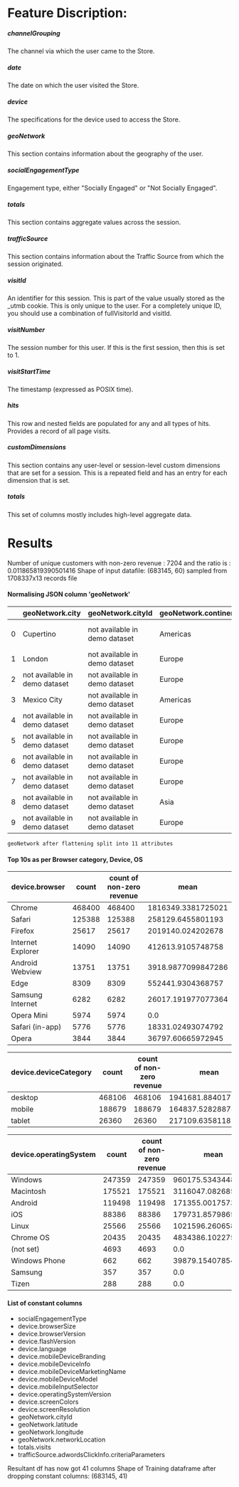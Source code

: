 # Feature Discription:

##### channelGrouping
The channel via which the user came to the Store.
##### date
The date on which the user visited the Store.
##### device 
The specifications for the device used to access the Store.
##### geoNetwork 
This section contains information about the geography of the user.
##### socialEngagementType 
Engagement type, either "Socially Engaged" or "Not Socially Engaged".
##### totals 
This section contains aggregate values across the session.
##### trafficSource 
This section contains information about the Traffic Source from which the session originated.
##### visitId 
An identifier for this session. This is part of the value usually stored as the _utmb cookie. This is only unique to the user. For a completely unique ID, you should use a combination of fullVisitorId and visitId.
##### visitNumber 
The session number for this user. If this is the first session, then this is set to 1.
##### visitStartTime 
The timestamp (expressed as POSIX time).
##### hits 
This row and nested fields are populated for any and all types of hits. Provides a record of all page visits.
##### customDimensions 
This section contains any user-level or session-level custom dimensions that are set for a session. This is a repeated field and has an entry for each dimension that is set.
##### totals 
This set of columns mostly includes high-level aggregate data.

# Results

Number of unique customers with non-zero revenue :  7204 and the ratio is :  0.011865819390501416
Shape of input datafile: (683145, 60) sampled from 1708337x13 records file

#### Normalising JSON column 'geoNetwork' 

|   | geoNetwork.city               | geoNetwork.cityId             | geoNetwork.continent | geoNetwork.country | geoNetwork.latitude           | geoNetwork.longitude          | geoNetwork.metro                  | geoNetwork.networkDomain | geoNetwork.networkLocation    | geoNetwork.region             | geoNetwork.subContinent |
|---|-------------------------------|-------------------------------|----------------------|--------------------|-------------------------------|-------------------------------|-----------------------------------|--------------------------|-------------------------------|-------------------------------|-------------------------|
| 0 | Cupertino                     | not available in demo dataset | Americas             | United States      | not available in demo dataset | not available in demo dataset | San Francisco-Oakland-San Jose CA | (not set)                | not available in demo dataset | California                    | Northern America        |
| 1 | London                        | not available in demo dataset | Europe               | United Kingdom     | not available in demo dataset | not available in demo dataset | London                            | (not set)                | not available in demo dataset | England                       | Northern Europe         |
| 2 | not available in demo dataset | not available in demo dataset | Europe               | Denmark            | not available in demo dataset | not available in demo dataset | not available in demo dataset     | fullrate.ninja           | not available in demo dataset | not available in demo dataset | Northern Europe         |
| 3 | Mexico City                   | not available in demo dataset | Americas             | Mexico             | not available in demo dataset | not available in demo dataset | (not set)                         | uninet-ide.com.mx        | not available in demo dataset | Mexico City                   | Central America         |
| 4 | not available in demo dataset | not available in demo dataset | Europe               | Netherlands        | not available in demo dataset | not available in demo dataset | not available in demo dataset     | (not set)                | not available in demo dataset | not available in demo dataset | Western Europe          |
| 5 | not available in demo dataset | not available in demo dataset | Europe               | United Kingdom     | not available in demo dataset | not available in demo dataset | not available in demo dataset     | unknown.unknown          | not available in demo dataset | not available in demo dataset | Northern Europe         |
| 6 | not available in demo dataset | not available in demo dataset | Europe               | Sweden             | not available in demo dataset | not available in demo dataset | not available in demo dataset     | gavlenet.com             | not available in demo dataset | not available in demo dataset | Northern Europe         |
| 7 | not available in demo dataset | not available in demo dataset | Europe               | United Kingdom     | not available in demo dataset | not available in demo dataset | not available in demo dataset     | virginm.net              | not available in demo dataset | not available in demo dataset | Northern Europe         |
| 8 | not available in demo dataset | not available in demo dataset | Asia                 | India              | not available in demo dataset | not available in demo dataset | not available in demo dataset     | (not set)                | not available in demo dataset | not available in demo dataset | Southern Asia           |
| 9 | not available in demo dataset | not available in demo dataset | Europe               | United Kingdom     | not available in demo dataset | not available in demo dataset | not available in demo dataset     | virginm.net              | not available in demo dataset | not available in demo dataset | Northern Europe         |

	geoNetwork after flattening split into 11 attributes

#### Top 10s as per Browser category, Device, OS

| device.browser    | count  | count of non-zero revenue | mean               |
|-------------------|--------|---------------------------|--------------------|
| Chrome            | 468400 | 468400                    | 1816349.3381725021 |
| Safari            | 125388 | 125388                    | 258129.6455801193  |
| Firefox           | 25617  | 25617                     | 2019140.024202678  |
| Internet Explorer | 14090  | 14090                     | 412613.9105748758  |
| Android Webview   | 13751  | 13751                     | 3918.9877099847286 |
| Edge              | 8309   | 8309                      | 552441.9304368757  |
| Samsung Internet  | 6282   | 6282                      | 26017.191977077364 |
| Opera Mini        | 5974   | 5974                      | 0.0                |
| Safari (in-app)   | 5776   | 5776                      | 18331.02493074792  |
| Opera             | 3844   | 3844                      | 36797.60665972945  |

| device.deviceCategory | count  | count of non-zero revenue | mean               |
|-----------------------|--------|---------------------------|--------------------|
| desktop               | 468106 | 468106                    | 1941681.8840177224 |
| mobile                | 188679 | 188679                    | 164837.52828878677 |
| tablet                | 26360  | 26360                     | 217109.6358118361  |

| device.operatingSystem | count  | count of non-zero revenue | mean               |
|------------------------|--------|---------------------------|--------------------|
| Windows                | 247359 | 247359                    | 960175.5343448187  |
| Macintosh              | 175521 | 175521                    | 3116047.082685263  |
| Android                | 119498 | 119498                    | 171355.0017573516  |
| iOS                    | 88386  | 88386                     | 179731.85798655896 |
| Linux                  | 25566  | 25566                     | 1021596.2606586873 |
| Chrome OS              | 20435  | 20435                     | 4834386.1022755075 |
| (not set)              | 4693   | 4693                      | 0.0                |
| Windows Phone          | 662    | 662                       | 39879.15407854985  |
| Samsung                | 357    | 357                       | 0.0                |
| Tizen                  | 288    | 288                       | 0.0                |

#### List of constant columns
* socialEngagementType
* device.browserSize 
* device.browserVersion 
* device.flashVersion 
* device.language 
* device.mobileDeviceBranding 
* device.mobileDeviceInfo 
* device.mobileDeviceMarketingName 
* device.mobileDeviceModel 
* device.mobileInputSelector 
* device.operatingSystemVersion 
* device.screenColors 
* device.screenResolution 
* geoNetwork.cityId 
* geoNetwork.latitude 
* geoNetwork.longitude 
* geoNetwork.networkLocation 
* totals.visits 
* trafficSource.adwordsClickInfo.criteriaParameters

Resultant df has now got 41 columns
Shape of Training dataframe after dropping constant columns: (683145, 41)
